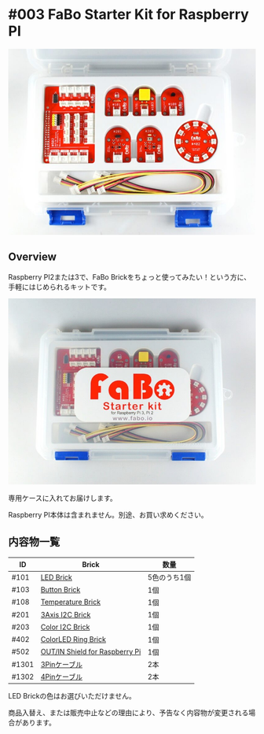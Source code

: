 # #003 FaBo Starter Kit for Raspberry PI

![](./img/003_starterkit_rasppi.jpg)
<!--COLORME-->

## Overview
Raspberry PI2または3で、FaBo Brickをちょっと使ってみたい！という方に、手軽にはじめられるキットです。

![](./img/003_doc.jpg)

専用ケースに入れてお届けします。

Raspberry PI本体は含まれません。別途、お買い求めください。

## 内容物一覧

|ID|Brick|数量|
|--|--|--|
|#101|[LED Brick](http://fabo.io/101_A.html)|5色のうち1個|
|#103|[Button Brick](http://fabo.io/103.html)|1個|
|#108|[Temperature Brick](http://fabo.io/108.html)|1個|
|#201|[3Axis I2C Brick](http://fabo.io/201.html)|1個|
|#203|[Color I2C Brick](http://fabo.io/203.html)|1個|
|#402|[ColorLED Ring Brick](http://fabo.io/402.html)|1個|
|#502|[OUT/IN Shield for Raspberry Pi](http://fabo.io/502.html)|1個|
|#1301|[3Pinケーブル](http://fabo.io/1301.html)|2本|
|#1302|[4Pinケーブル](http://fabo.io/1302.html)|2本|


LED Brickの色はお選びいただけません。

商品入替え、または販売中止などの理由により、予告なく内容物が変更される場合があります。
